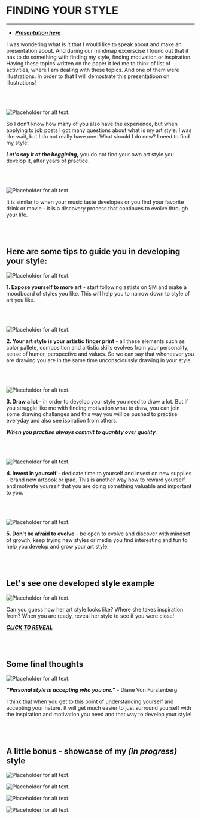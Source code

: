 # FINDING YOUR STYLE
- - -
- [***Presentation here***](https://docs.google.com/presentation/d/1Qy3V-5CpXyblFkmpnubY_4RVI7_iBv7IktUB34zS5yM/edit#slide=id.p)


I was wondering what is it that I would like to speak about and make an presentation about. And during our mindmap excerscise I found out that it has to do something with finding my style, finding motivation or inspiration. Having these topics written on the paper it led me to think of list of activities, where I am dealing with these topics. And one of them were illustrations. In order to that I will demostrate this presentatioon on illustrations!

<br>
<br>

![Placeholder for alt text.](gravity_drib2.gif)

So I don’t know how many of you also have the experience, but when applying to job posts I got many questions about what is my art style.
I was like wait, but I do not really have one. What should I do now? I need to find my style!

***Let's say it at the beggining,*** you do not find your own art style you develop it, after years of practice.

<br>
<br>

![Placeholder for alt text.](e5b80945626591.5836f069a2ff6.gif)

 It is similar to when your music taste developes or you find your favorite drink or movie - it is a discovery process that continues to evolve through your life.
 
<br>
<br>

## Here are some tips to guide you in developing your style:

![Placeholder for alt text.](55f44843377507.57ecc15d2bac3.gif)

**1. Expose yourself to more art** - start following astists on SM and make a moodboard of styles you like. This will help you to narrow down to style of art you like.

<br>
<br>

![Placeholder for alt text.](beforebang.gif)

**2. Your art style is your artistic finger print** - all these elements such as color pallete, composition and artistic skills evolves from your personality, sense of humor, perspective and values. So we can say that wheneever you are drawing you are in the same time unconscioussly drawing in your style.

<br>
<br>

![Placeholder for alt text.](8a4dbc7c87a56ea8a897394cedd4bb5d.gif)

**3. Draw a lot** - in order to develop your style you need to draw a lot. But if you struggle like me with finding motivation what to draw, you can join some drawing challanges and this way you will be pushed to practise everyday and also see ispiration from others. 

***When you practise always commit to quantity over quality.***

<br>
<br>

![Placeholder for alt text.](tablet.gif)

**4. Invest in yourself** - dedicate time to yourself and invest on new supplies - brand new artbook or ipad. This is another way how to reward yourself and motivate yourself that you are doing something valuable and important to you.

<br>
<br>

![Placeholder for alt text.](6c93de2ae7118c79c79b750462814002.gif)

**5. Don't be afraid to evolve** - be open to evolve and discover with mindset of growth, keep trying new styles or media you find interesting and fun to help you develop and grow your art style.

<br>
<br>

## Let's see one developed style example

![Placeholder for alt text.](rayco_design.png)

Can you guess how her art style looks like? Where she takes inspiration from?
When you are ready, reveal her style to see if you were close!

[***CLICK TO REVEAL***](https://raycodesign.com/artwork)

<br>
<br>

## Some final thoughts

![Placeholder for alt text.](giphy.gif)

***“Personal style is accepting who you are.”*** - Diane Von Furstenberg

I think that when you get to this point of understanding yourself and accepting your nature. It will get much easier to just surround yourself with the inspiration and motivation you need and that way to develop your style!

<br>
<br>

## A little bonus - showcase of my *(in progress)* style

![Placeholder for alt text.](VLS_Ilustrace.png)

![Placeholder for alt text.](Full_TF.png)

![Placeholder for alt text.](my_illustration.png)

![Placeholder for alt text.](illustration_impacthub.png)




